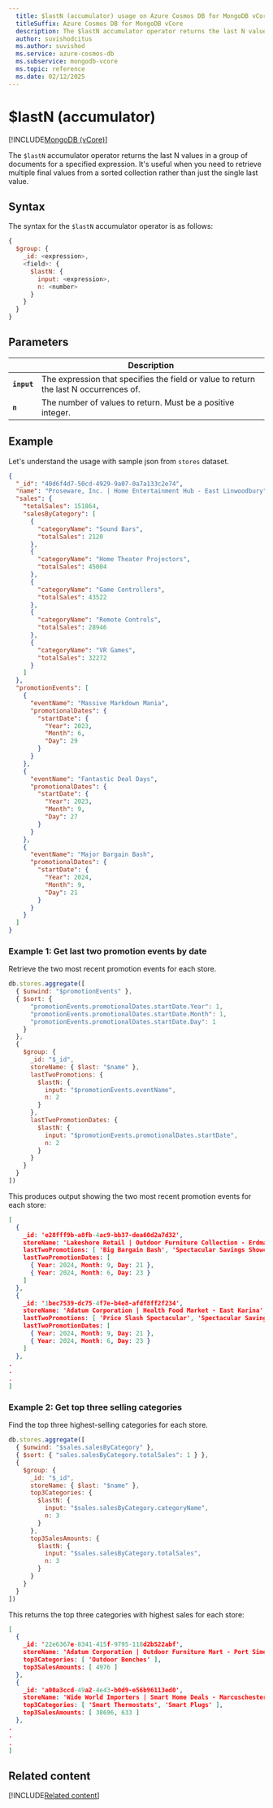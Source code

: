 ```yaml
---
  title: $lastN (accumulator) usage on Azure Cosmos DB for MongoDB vCore
  titleSuffix: Azure Cosmos DB for MongoDB vCore
  description: The $lastN accumulator operator returns the last N values in a group of documents.
  author: suvishodcitus
  ms.author: suvishod
  ms.service: azure-cosmos-db
  ms.subservice: mongodb-vcore
  ms.topic: reference
  ms.date: 02/12/2025
---
```


# $lastN (accumulator)

[!INCLUDE[MongoDB (vCore)](~/reusable-content/ce-skilling/azure/includes/cosmos-db/includes/appliesto-mongodb-vcore.md)]

The `$lastN` accumulator operator returns the last N values in a group of documents for a specified expression. It's useful when you need to retrieve multiple final values from a sorted collection rather than just the single last value.

## Syntax

The syntax for the `$lastN` accumulator operator is as follows:

```javascript
{
  $group: {
    _id: <expression>,
    <field>: { 
      $lastN: {
        input: <expression>,
        n: <number>
      }
    }
  }
}
```

## Parameters

| | Description |
| --- | --- |
| **`input`** | The expression that specifies the field or value to return the last N occurrences of. |
| **`n`** | The number of values to return. Must be a positive integer. |

## Example

Let's understand the usage with sample json from `stores` dataset.

```json
{
  "_id": "40d6f4d7-50cd-4929-9a07-0a7a133c2e74",
  "name": "Proseware, Inc. | Home Entertainment Hub - East Linwoodbury",
  "sales": {
    "totalSales": 151864,
    "salesByCategory": [
      {
        "categoryName": "Sound Bars",
        "totalSales": 2120
      },
      {
        "categoryName": "Home Theater Projectors",
        "totalSales": 45004
      },
      {
        "categoryName": "Game Controllers",
        "totalSales": 43522
      },
      {
        "categoryName": "Remote Controls",
        "totalSales": 28946
      },
      {
        "categoryName": "VR Games",
        "totalSales": 32272
      }
    ]
  },
  "promotionEvents": [
    {
      "eventName": "Massive Markdown Mania",
      "promotionalDates": {
        "startDate": {
          "Year": 2023,
          "Month": 6,
          "Day": 29
        }
      }
    },
    {
      "eventName": "Fantastic Deal Days",
      "promotionalDates": {
        "startDate": {
          "Year": 2023,
          "Month": 9,
          "Day": 27
        }
      }
    },
    {
      "eventName": "Major Bargain Bash",
      "promotionalDates": {
        "startDate": {
          "Year": 2024,
          "Month": 9,
          "Day": 21
        }
      }
    }
  ]
}
```

### Example 1: Get last two promotion events by date

Retrieve the two most recent promotion events for each store.

```javascript
db.stores.aggregate([
  { $unwind: "$promotionEvents" },
  { $sort: { 
      "promotionEvents.promotionalDates.startDate.Year": 1,
      "promotionEvents.promotionalDates.startDate.Month": 1,
      "promotionEvents.promotionalDates.startDate.Day": 1
    }
  },
  {
    $group: {
      _id: "$_id",
      storeName: { $last: "$name" },
      lastTwoPromotions: { 
        $lastN: {
          input: "$promotionEvents.eventName",
          n: 2
        }
      },
      lastTwoPromotionDates: {
        $lastN: {
          input: "$promotionEvents.promotionalDates.startDate",
          n: 2
        }
      }
    }
  }
])
```

This produces output showing the two most recent promotion events for each store:

```json
[
  {
    _id: 'e28fff9b-a8fb-4ac9-bb37-dea60d2a7d32',
    storeName: 'Lakeshore Retail | Outdoor Furniture Collection - Erdmanside',
    lastTwoPromotions: [ 'Big Bargain Bash', 'Spectacular Savings Showcase' ],
    lastTwoPromotionDates: [
      { Year: 2024, Month: 9, Day: 21 },
      { Year: 2024, Month: 6, Day: 23 }
    ]
  },
  {
    _id: '1bec7539-dc75-4f7e-b4e8-afdf8ff2f234',
    storeName: 'Adatum Corporation | Health Food Market - East Karina',
    lastTwoPromotions: [ 'Price Slash Spectacular', 'Spectacular Savings Showcase' ],
    lastTwoPromotionDates: [
      { Year: 2024, Month: 9, Day: 21 },
      { Year: 2024, Month: 6, Day: 23 }
    ]
  },
.
.
.
]
```

### Example 2: Get top three selling categories

Find the top three highest-selling categories for each store.

```javascript
db.stores.aggregate([
  { $unwind: "$sales.salesByCategory" },
  { $sort: { "sales.salesByCategory.totalSales": 1 } },
  {
    $group: {
      _id: "$_id",
      storeName: { $last: "$name" },
      top3Categories: { 
        $lastN: {
          input: "$sales.salesByCategory.categoryName",
          n: 3
        }
      },
      top3SalesAmounts: {
        $lastN: {
          input: "$sales.salesByCategory.totalSales",
          n: 3
        }
      }
    }
  }
])
```

This returns the top three categories with highest sales for each store:

```json
[
  {
    _id: '22e6367e-8341-415f-9795-118d2b522abf',
    storeName: 'Adatum Corporation | Outdoor Furniture Mart - Port Simone',
    top3Categories: [ 'Outdoor Benches' ],
    top3SalesAmounts: [ 4976 ]
  },
  {
    _id: 'a00a3ccd-49a2-4e43-b0d9-e56b96113ed0',
    storeName: 'Wide World Importers | Smart Home Deals - Marcuschester',
    top3Categories: [ 'Smart Thermostats', 'Smart Plugs' ],
    top3SalesAmounts: [ 38696, 633 ]
  },
.
.
.
]
```

## Related content

[!INCLUDE[Related content](../includes/related-content.md)]
